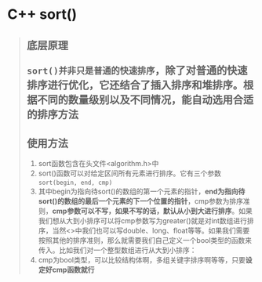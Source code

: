 # C++ sort()

><h2>底层原理
>
>`sort()并非只是普通的快速排序`，除了对普通的快速排序进行优化，它还结合了插入排序和堆排序。根据不同的数量级别以及不同情况，能自动选用合适的排序方法
>
><h2>使用方法</h2>
>
>1. sort函数包含在头文件<algorithm.h>中
>2. sort()函数可以对给定区间所有元素进行排序。它有三个参数`sort(begin, end, cmp)`
>3. 其中begin为指向待sort()的数组的第一个元素的指针，**end为指向待sort()的数组的最后一个元素的下一个位置的指针**，cmp参数为排序准则，**cmp参数可以不写，如果不写的话，默认从小到大进行排序**。如果我们想从大到小排序可以将cmp参数写为greater<int>()就是对int数组进行排序，当然<>中我们也可以写double、long、float等等。如果我们需要按照其他的排序准则，那么就需要我们自己定义一个bool类型的函数来传入。比如我们对一个整型数组进行从大到小排序：
>3. cmp为bool类型，可以比较结构体啊，多组关键字排序啊等等，只要**设定好cmp函数就行**